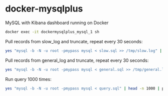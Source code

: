 # docker-mysqlplus
MySQL with Kibana dashboard running on Docker

```bash
docker exec -it dockermysqlplus_mysql_1 sh
```

Pull records from slow_log and truncate, repeat every 30 seconds:
```bash
yes "mysql -b -N -u root -pmypass mysql < slow.sql >> /tmp/slow.log" | parallel --jobs 1 --delay 30
```

Pull records from general_log and truncate, repeat every 30 seconds:
```bash
yes "mysql -b -N -u root -pmypass mysql < general.sql >> /tmp/general.log" | parallel --jobs 1 --delay 30
```

Run query 1000 times:
```bash
yes "mysql -b -N -u root -pmypass mysql < query.sql" | head -n 1000 | parallel
```
